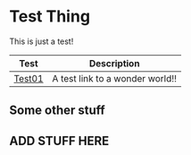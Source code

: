 Test Thing
==========

This is just a test!

Test | Description
-----|---------------
[Test01](https://www.osburn.com/) | A test link to a wonder world!!

## Some other stuff

## ADD STUFF HERE

